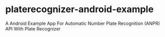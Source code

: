 # platerecognizer-android-example
A Android Example App For Automatic Number Plate Recognition (ANPR) API With Plate Recognizer
